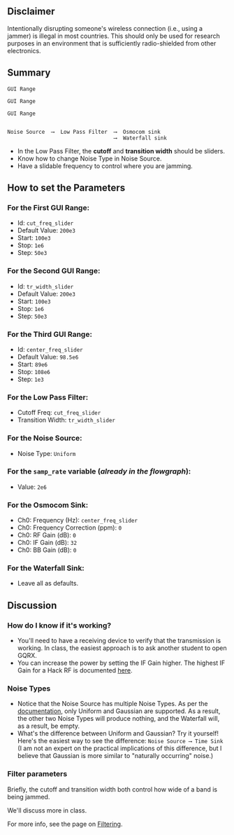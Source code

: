 ## Disclaimer

Intentionally disrupting someone's wireless connection (i.e., using a jammer) is illegal in most countries. This should only be used for research purposes in an environment that is sufficiently radio-shielded from other electronics.

## Summary

```
GUI Range

GUI Range

GUI Range


Noise Source  ⟶  Low Pass Filter  ⟶  Osmocom sink
                                  ⟶  Waterfall sink
```

- In the Low Pass Filter, the **cutoff** and **transition width** should be sliders.
- Know how to change Noise Type in Noise Source.
- Have a slidable frequency to control where you are jamming.

## How to set the Parameters

### For the First GUI Range:

- Id: `cut_freq_slider`
- Default Value: `200e3`
- Start: `100e3`
- Stop: `1e6`
- Step: `50e3`

### For the Second GUI Range:

- Id: `tr_width_slider`
- Default Value: `200e3`
- Start: `100e3`
- Stop: `1e6`
- Step: `50e3`

### For the Third GUI Range:

- Id: `center_freq_slider`
- Default Value: `98.5e6`
- Start: `89e6`
- Stop: `108e6`
- Step: `1e3`

### For the Low Pass Filter:

- Cutoff Freq: `cut_freq_slider`
- Transition Width: `tr_width_slider`

### For the Noise Source:

- Noise Type: `Uniform`

### For the `samp_rate` variable (_already in the flowgraph_):

- Value: `2e6`

### For the Osmocom Sink:

- Ch0: Frequency (Hz): `center_freq_slider`
- Ch0: Frequency Correction (ppm): `0`
- Ch0: RF Gain (dB): `0`
- Ch0: IF Gain (dB): `32`
- Ch0: BB Gain (dB): `0`

### For the Waterfall Sink:

- Leave all as defaults.

## Discussion

### How do I know if it's working?

- You'll need to have a receiving device to verify that the transmission is working. In class, the easiest approach is to ask another student to open GQRX.
- You can increase the power by setting the IF Gain higher. The highest IF Gain for a Hack RF is documented [here](https://hackrf.readthedocs.io/en/latest/faq.html#what-gain-controls-are-provided-by-hackrf).

### Noise Types

- Notice that the Noise Source has multiple Noise Types. As per the [documentation](https://wiki.gnuradio.org/index.php/Noise_Source), only Uniform and Gaussian are supported. As a result, the other two Noise Types will produce nothing, and the Waterfall will, as a result, be empty.
- What's the difference between Uniform and Gaussian? Try it yourself!  
  Here's the easiest way to see the difference: `Noise Source ⟶ Time Sink`  
  (I am not an expert on the practical implications of this difference, but I believe that Gaussian is more similar to  "naturally occurring" noise.)

### Filter parameters

Briefly, the cutoff and transition width both control how wide of a band is being jammed.

We'll discuss more in class.

For more info, see the page on [Filtering](https://github.com/python-can-define-radio/sdr-course/wiki/180-Filtering).



